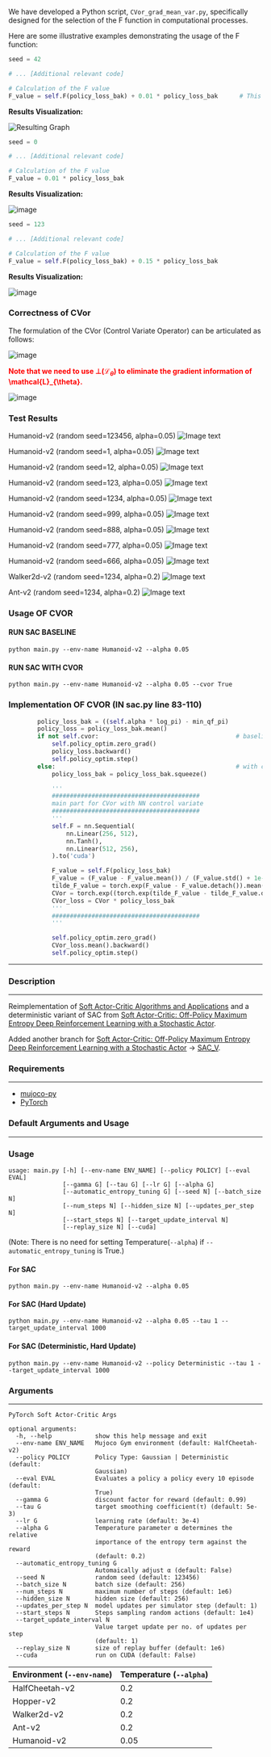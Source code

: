 We have developed a Python script, `CVor_grad_mean_var.py`, specifically designed for the selection of the F function in computational processes.

Here are some illustrative examples demonstrating the usage of the F function:

```python
seed = 42

# ... [Additional relevant code]

# Calculation of the F value
F_value = self.F(policy_loss_bak) + 0.01 * policy_loss_bak      # This function resembles the residual learning concept used in ResNet architecture.
```

**Results Visualization:**

![Resulting Graph](https://github.com/Anonymous034/SAC-CVOR/assets/110434246/57826c25-ba58-4130-8403-b554722d1f26)

```python
seed = 0

# ... [Additional relevant code]

# Calculation of the F value
F_value = 0.01 * policy_loss_bak
```

**Results Visualization:**

![image](https://github.com/Anonymous034/SAC-CVOR/assets/110434246/c0778cc9-4cd1-4667-b652-ca8d0ba8436c)


```python
seed = 123

# ... [Additional relevant code]

# Calculation of the F value
F_value = self.F(policy_loss_bak) + 0.15 * policy_loss_bak
```

**Results Visualization:**

![image](https://github.com/Anonymous034/SAC-CVOR/assets/110434246/312165fe-495d-4dd2-b368-1ce2fc672ae4)

### Correctness of CVor

The formulation of the CVor (Control Variate Operator) can be articulated as follows:

![image](https://github.com/Anonymous034/SAC-CVOR/assets/110434246/b08f4a1b-50e2-4670-a89d-1b232e2de8c1)

<span style="color: red; font-weight: bold;">Note that we need to use $\bot(\mathcal{L}_{\theta})$ to eliminate the gradient information of \mathcal{L}_{\theta}.</span>

![image](https://github.com/Anonymous034/SAC-CVOR/assets/110434246/b60068c6-a1a5-4533-92ec-5e2104e59e3a)

### Test Results

Humanoid-v2 (random seed=123456, alpha=0.05)
![Image text](https://github.com/Anonymous034/SAC-CVOR/blob/main/figures/2.png)

Humanoid-v2 (random seed=1, alpha=0.05)
![Image text](https://github.com/Anonymous034/SAC-CVOR/blob/main/figures/Humanoid_v2_1.png)

Humanoid-v2 (random seed=12, alpha=0.05)
![Image text](https://github.com/Anonymous034/SAC-CVOR/blob/main/figures/Humanoid_v2_12.png)

Humanoid-v2 (random seed=123, alpha=0.05)
![Image text](https://github.com/Anonymous034/SAC-CVOR/blob/main/figures/Humanoid_v2_123.png)

Humanoid-v2 (random seed=1234, alpha=0.05)
![Image text](https://github.com/Anonymous034/SAC-CVOR/blob/main/figures/Humanoid_v2_1234.jpg)

Humanoid-v2 (random seed=999, alpha=0.05)
![Image text](https://github.com/Anonymous034/SAC-CVOR/blob/main/figures/SAC+CVOR_999.png)

Humanoid-v2 (random seed=888, alpha=0.05)
![Image text](https://github.com/Anonymous034/SAC-CVOR/blob/main/figures/888.png)

Humanoid-v2 (random seed=777, alpha=0.05)
![Image text](https://github.com/Anonymous034/SAC-CVOR/blob/main/figures/777.png)

Humanoid-v2 (random seed=666, alpha=0.05)
![Image text](https://github.com/Anonymous034/SAC-CVOR/blob/main/figures/666.png)

Walker2d-v2 (random seed=1234, alpha=0.2)
![Image text](https://github.com/Anonymous034/SAC-CVOR/blob/main/figures/Walker2d-v2.png)

Ant-v2 (random seed=1234, alpha=0.2)
![Image text](https://github.com/Anonymous034/SAC-CVOR/blob/main/figures/Ant-v2.png)

### Usage OF CVOR

#### RUN SAC BASELINE

```
python main.py --env-name Humanoid-v2 --alpha 0.05
```

#### RUN SAC WITH CVOR

```
python main.py --env-name Humanoid-v2 --alpha 0.05 --cvor True
```

### Implementation OF CVOR (IN sac.py line 83-110)
```python
        policy_loss_bak = ((self.alpha * log_pi) - min_qf_pi)
        policy_loss = policy_loss_bak.mean()
        if not self.cvor:                                      # baseline 
            self.policy_optim.zero_grad()
            policy_loss.backward()
            self.policy_optim.step()
        else:                                                  # with cvor
            policy_loss_bak = policy_loss_bak.squeeze()

            '''
            #########################################
            main part for CVor with NN control variate
            #########################################
            '''
            self.F = nn.Sequential(
                nn.Linear(256, 512),
                nn.Tanh(),
                nn.Linear(512, 256),
            ).to('cuda')

            F_value = self.F(policy_loss_bak)
            F_value = (F_value - F_value.mean()) / (F_value.std() + 1e-5)
            tilde_F_value = torch.exp(F_value - F_value.detach()).mean()
            CVor = torch.exp((torch.exp(tilde_F_value - tilde_F_value.detach()) - torch.exp(F_value - F_value.detach())))
            CVor_loss = CVor * policy_loss_bak
            '''
            #########################################
            '''

            self.policy_optim.zero_grad()
            CVor_loss.mean().backward()
            self.policy_optim.step()
```





------------

### Description
------------
Reimplementation of [Soft Actor-Critic Algorithms and Applications](https://arxiv.org/pdf/1812.05905.pdf) and a deterministic variant of SAC from [Soft Actor-Critic: Off-Policy Maximum Entropy Deep Reinforcement
Learning with a Stochastic Actor](https://arxiv.org/pdf/1801.01290.pdf).

Added another branch for [Soft Actor-Critic: Off-Policy Maximum Entropy Deep Reinforcement
Learning with a Stochastic Actor](https://arxiv.org/pdf/1801.01290.pdf) -> [SAC_V](https://github.com/pranz24/pytorch-soft-actor-critic/tree/SAC_V).

### Requirements
------------
*   [mujoco-py](https://github.com/openai/mujoco-py)
*   [PyTorch](http://pytorch.org/)

### Default Arguments and Usage
------------
### Usage

```
usage: main.py [-h] [--env-name ENV_NAME] [--policy POLICY] [--eval EVAL]
               [--gamma G] [--tau G] [--lr G] [--alpha G]
               [--automatic_entropy_tuning G] [--seed N] [--batch_size N]
               [--num_steps N] [--hidden_size N] [--updates_per_step N]
               [--start_steps N] [--target_update_interval N]
               [--replay_size N] [--cuda]
```

(Note: There is no need for setting Temperature(`--alpha`) if `--automatic_entropy_tuning` is True.)

#### For SAC

```
python main.py --env-name Humanoid-v2 --alpha 0.05
```

#### For SAC (Hard Update)

```
python main.py --env-name Humanoid-v2 --alpha 0.05 --tau 1 --target_update_interval 1000
```

#### For SAC (Deterministic, Hard Update)

```
python main.py --env-name Humanoid-v2 --policy Deterministic --tau 1 --target_update_interval 1000
```

### Arguments
------------
```
PyTorch Soft Actor-Critic Args

optional arguments:
  -h, --help            show this help message and exit
  --env-name ENV_NAME   Mujoco Gym environment (default: HalfCheetah-v2)
  --policy POLICY       Policy Type: Gaussian | Deterministic (default:
                        Gaussian)
  --eval EVAL           Evaluates a policy a policy every 10 episode (default:
                        True)
  --gamma G             discount factor for reward (default: 0.99)
  --tau G               target smoothing coefficient(τ) (default: 5e-3)
  --lr G                learning rate (default: 3e-4)
  --alpha G             Temperature parameter α determines the relative
                        importance of the entropy term against the reward
                        (default: 0.2)
  --automatic_entropy_tuning G
                        Automaically adjust α (default: False)
  --seed N              random seed (default: 123456)
  --batch_size N        batch size (default: 256)
  --num_steps N         maximum number of steps (default: 1e6)
  --hidden_size N       hidden size (default: 256)
  --updates_per_step N  model updates per simulator step (default: 1)
  --start_steps N       Steps sampling random actions (default: 1e4)
  --target_update_interval N
                        Value target update per no. of updates per step
                        (default: 1)
  --replay_size N       size of replay buffer (default: 1e6)
  --cuda                run on CUDA (default: False)
```

| Environment **(`--env-name`)**| Temperature **(`--alpha`)**|
| ---------------| -------------|
| HalfCheetah-v2| 0.2|
| Hopper-v2| 0.2|
| Walker2d-v2| 0.2|
| Ant-v2| 0.2|
| Humanoid-v2| 0.05|

